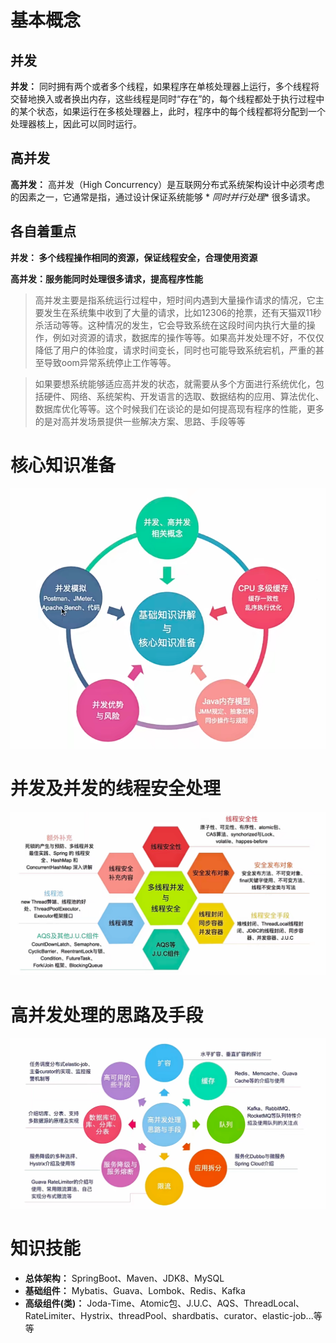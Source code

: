 # 基本概念

## 并发

**并发：**
同时拥有两个或者多个线程，如果程序在单核处理器上运行，多个线程将交替地换入或者换出内存，这些线程是同时“存在”的，每个线程都处于执行过程中的某个状态，如果运行在多核处理器上，此时，程序中的每个线程都将分配到一个处理器核上，因此可以同时运行。

## 高并发

**高并发：** 高并发（High Concurrency）是互联网分布式系统架构设计中必须考虑的因素之一，它通常是指，通过设计保证系统能够 *
*同时并行处理** 很多请求。

## 各自着重点

**并发： 多个线程操作相同的资源，保证线程安全，合理使用资源**

**高并发：服务能同时处理很多请求，提高程序性能**

> 高并发主要是指系统运行过程中，短时间内遇到大量操作请求的情况，它主要发生在系统集中收到了大量的请求，比如12306的抢票，还有天猫双11秒杀活动等等。这种情况的发生，它会导致系统在这段时间内执行大量的操作，例如对资源的请求，数据库的操作等等。如果高并发处理不好，不仅仅降低了用户的体验度，请求时间变长，同时也可能导致系统宕机，严重的甚至导致oom异常系统停止工作等等。

> 如果要想系统能够适应高并发的状态，就需要从多个方面进行系统优化，包括硬件、网络、系统架构、开发语言的选取、数据结构的应用、算法优化、数据库优化等等。这个时候我们在谈论的是如何提高现有程序的性能，更多的是对高并发场景提供一些解决方案、思路、手段等等

# 核心知识准备

![1.3核心知识准备.png](imgs/1.3%E6%A0%B8%E5%BF%83%E7%9F%A5%E8%AF%86%E5%87%86%E5%A4%87.png)

# 并发及并发的线程安全处理

![1.3并发与并发的线程安全处理.png](imgs/1.3%E5%B9%B6%E5%8F%91%E4%B8%8E%E5%B9%B6%E5%8F%91%E7%9A%84%E7%BA%BF%E7%A8%8B%E5%AE%89%E5%85%A8%E5%A4%84%E7%90%86.png)

# 高并发处理的思路及手段

![1.3高并发处理的思路及手段.png](imgs/1.3%E9%AB%98%E5%B9%B6%E5%8F%91%E5%A4%84%E7%90%86%E7%9A%84%E6%80%9D%E8%B7%AF%E5%8F%8A%E6%89%8B%E6%AE%B5.png)

# 知识技能

- **总体架构：** SpringBoot、Maven、JDK8、MySQL
- **基础组件：** Mybatis、Guava、Lombok、Redis、Kafka
- **高级组件(类)：**
  Joda-Time、Atomic包、J.U.C、AQS、ThreadLocal、RateLimiter、Hystrix、threadPool、shardbatis、curator、elastic-job...等等
